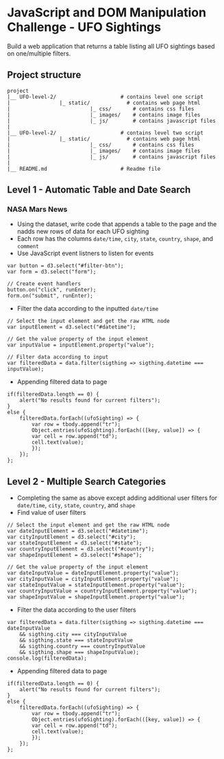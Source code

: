 # JavaScript and DOM Manipulation Challenge - UFO Sightings
Build a web application that returns a table listing all UFO sightings based on one/multiple filters.
## Project structure
```
project  
|__ UFO-level-2/                     # contains level one script
|                |_ static/            # contains web page html
|                          |_ css/       # contains css files
|                          |_ images/    # contains image files
|                          |_ js/        # contains javascript files
|
|__ UFO-level-2/                     # contains level two script
|                |_ static/            # contains web page html
|                          |_ css/       # contains css files
|                          |_ images/    # contains image files
|                          |_ js/        # contains javascript files
|
|__ README.md                        # Readme file
```


## Level 1 - Automatic Table and Date Search
### NASA Mars News
- Using the dataset, write code that appends a table to the page and the nadds new rows of data for each UFO sighting
- Each row has the columns `date/time`, `city`, `state`, `country`, `shape`, and `comment`
- Use JavaScript event listners to listen for events
```
var button = d3.select("#filter-btn");
var form = d3.select("form");

// Create event handlers
button.on("click", runEnter);
form.on("submit", runEnter);
```
- Filter the data according to the inputted `date/time`
```
// Select the input element and get the raw HTML node
var inputElement = d3.select("#datetime");

// Get the value property of the input element
var inputValue = inputElement.property("value");

// Filter data according to input
var filteredData = data.filter(sigthing => sigthing.datetime === inputValue);
```
- Appending filtered data to page
```
if(filteredData.length == 0) {
    alert("No results found for current filters");
}
else {
    filteredData.forEach((ufoSighting) => {
        var row = tbody.append("tr");
        Object.entries(ufoSighting).forEach(([key, value]) => {
        var cell = row.append("td");
        cell.text(value);
        });
    });
};
```
## Level 2 - Multiple Search Categories
- Completing the same as above except adding additional user filters for `date/time`, `city`, `state`, `country`, and `shape`
- Find value of user filters
```
// Select the input element and get the raw HTML node
var dateInputElement = d3.select("#datetime");
var cityInputElement = d3.select("#city");
var stateInputElement = d3.select("#state");
var countryInputElement = d3.select("#country");
var shapeInputElement = d3.select("#shape");

// Get the value property of the input element
var dateInputValue = dateInputElement.property("value");
var cityInputValue = cityInputElement.property("value");
var stateInputValue = stateInputElement.property("value");
var countryInputValue = countryInputElement.property("value");
var shapeInputValue = shapeInputElement.property("value");
```
- Filter the data according to the user filters
```
var filteredData = data.filter(sigthing => sigthing.datetime === dateInputValue 
    && sigthing.city === cityInputValue
    && sigthing.state === stateInputValue
    && sigthing.country === countryInputValue
    && sigthing.shape === shapeInputValue);
console.log(filteredData);
```
- Appending filtered data to page
```
if(filteredData.length == 0) {
    alert("No results found for current filters");
}
else {
    filteredData.forEach((ufoSighting) => {
        var row = tbody.append("tr");
        Object.entries(ufoSighting).forEach(([key, value]) => {
        var cell = row.append("td");
        cell.text(value);
        });
    });
};
```
